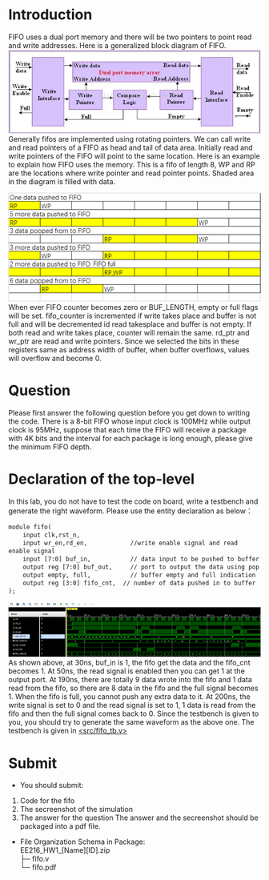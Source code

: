 # Introduction
FIFO uses a dual port memory and there will be two pointers to point read and write addresses. Here is a generalized block diagram of FIFO. \
![image](pic/HW1/1.png)\
Generally fifos are implemented using rotating pointers. We can call write and read pointers of a FIFO as head and tail of data area. Initially read and write pointers of the FIFO will point to the same location. Here is an example to explain how FIFO uses the memory. This is a fifo of length 8, WP and RP are the locations where write pointer and read pointer points. Shaded area in the diagram is filled with data.

![image](pic/HW1/2.png)\
When ever FIFO counter becomes zero or BUF_LENGTH, empty or full flags will be set. fifo_counter is incremented if write takes place and buffer is not full and will be decremented id read takesplace and buffer is not empty. If both read and write takes place, counter will remain the same. rd_ptr and wr_ptr are read and write pointers. Since we selected the bits in these registers same as address width of buffer, when buffer overflows, values will overflow and become 0.
# Question
Please first answer the following question before you get down to writing the code.
There is a 8-bit FIFO whose input clock is 100MHz while output clock is 95MHz, suppose that each time the FIFO will receive a package with 4K bits and the interval for each package is long enough, please give the minimum FIFO depth.

# Declaration of the top-level
In this lab, you do not have to test the code on board, write a testbench and generate the right waveform. Please use the entity declaration as below：
```
module fifo(
	input clk,rst_n,
	input wr_en,rd_en,            //write enable signal and read enable signal
	input [7:0] buf_in,           // data input to be pushed to buffer
	output reg [7:0] buf_out,     // port to output the data using pop
	output empty, full,           // buffer empty and full indication 
	output reg [3:0] fifo_cnt,  // number of data pushed in to buffer  
);
```
![image](pic/HW1/3.png)
As shown above, at 30ns, buf_in is 1, the fifo get the data and the fifo_cnt becomes 1. At 50ns, the read signal is enabled then you can get 1 at the output port. At 190ns, there are totally 9 data wrote into the fifo and 1 data read from the fifo, so there are 8 data in the fifo and the full signal becomes 1. When the fifo is full, you cannot push any extra data to it. At 200ns, the write signal is set to 0 and the read signal is set to 1, 1 data is read from the fifo and then the full signal comes back to 0. Since the testbench is given to you, you should try to generate the same waveform as the above one. The testbench is given in [<src/fifo_tb.v>](<src/fifo_tb.v>)

# Submit
+ You should submit:
1. Code for the fifo
2. The secreenshot of the simulation
3. The answer for the question
The answer and the secreenshot should be packaged into a pdf file.
+ File Organization Schema in Package:\
EE216_HW1_[Name][ID].zip\
├─ fifo.v\
└─ fifo.pdf
